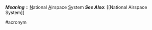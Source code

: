 ***Meaning*** :: <u>N</u>ational <u>A</u>irspace <u>S</u>ystem
***See Also***: [[National Airspace System]]

#acronym